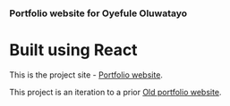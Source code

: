 ### Portfolio website for Oyefule Oluwatayo

# Built using React

This is the project site - [Portfolio website](https://oyefuleoluwatayo.netlify.app).

This project is an iteration to a prior [Old portfolio website](https://oyefuleold.netlify.app).
